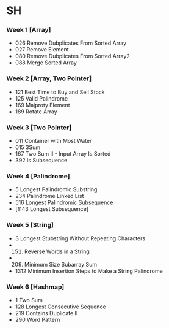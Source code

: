 # **SH**

### Week 1 [Array]

- 026 Remove Dubplicates From Sorted Array
- 027 Remove Element
- 080 Remove Dubplicates From Sorted Array2
- 088 Merge Sorted Array

### Week 2 [Array, Two Pointer]

* 121 Best Time to Buy and Sell Stock
* 125 Valid Palindrome
* 169 Majproty Element
* 189 Rotate Array

### Week 3 [Two Pointer]

- 011 Container with Most Water
- 015 3Sum
- 167 Two Sum II - Input Array Is Sorted
- 392 Is Subsequence

### Week 4 [Palindrome]

- 5 Longest Palindromic Substring
- 234 Palindrome Linked List
- 516 Longest Palindromic Subsequence
- [1143 Longest Subsequence]

### Week 5 [String]

- 3 Longest Stubstring Without Repeating Characters
- 151. Reverse Words in a String
- 209. Minimum Size Subarray Sum
- 1312 Minimum Insertion Steps to Make a String Palindrome

### Week 6 [Hashmap]

- 1 Two Sum
- 128 Longest Consecutive Sequence
- 219 Contains Duplicate II
- 290 Word Pattern
